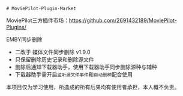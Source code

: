     # MoviePilot-Plugin-Market

MoviePilot三方插件市场：https://github.com/2691432189/MoviePilot-Plugins/

EMBY同步删除
- 二改于 媒体文件同步删除 v1.9.0
- 只保留删除历史记录和删除源文件
- 删除后通知下载器助手，使用下载器助手同步删除源种与辅种
- 下载器助手需开启`监听源文件事件`和`自动删种`配合使用

本项目仅为学习使用，所造成的所有后果均有使用者承担，本人概不负责。